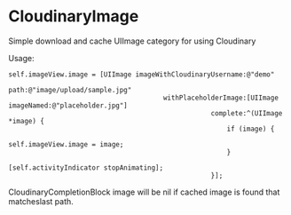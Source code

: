 # CloudinaryImage
Simple download and cache UIImage category for using Cloudinary

Usage:

    self.imageView.image = [UIImage imageWithCloudinaryUsername:@"demo"
                                                           path:@"image/upload/sample.jpg"
                                           withPlaceholderImage:[UIImage imageNamed:@"placeholder.jpg"]
                                                       complete:^(UIImage *image) {
                                                           if (image) {
                                                               self.imageView.image = image;
                                                           }
                                                           [self.activityIndicator stopAnimating];
                                                       }];

CloudinaryCompletionBlock image will be nil if cached image is found that matcheslast path.
